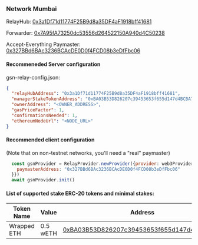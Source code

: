 ### Network Mumbai

RelayHub: [0x3a1Df71d11774F25B9d8a35DF4aF1918bff41681](https://mumbai.polygonscan.com/address/0x3a1Df71d11774F25B9d8a35DF4aF1918bff41681)

Forwarder: [0x7A95fA73250dc53556d264522150A940d4C50238](https://mumbai.polygonscan.com/address/0x7A95fA73250dc53556d264522150A940d4C50238)

Accept-Everything Paymaster: [0x327BBd6BAc3236BCAcDE0D0f4FCD08b3eDfFbc06](https://mumbai.polygonscan.com/address/0x327BBd6BAc3236BCAcDE0D0f4FCD08b3eDfFbc06)

#### Recommeneded Server configuration
gsn-relay-config.json:
```json
{
  "relayHubAddress": "0x3a1Df71d11774F25B9d8a35DF4aF1918bff41681",
  "managerStakeTokenAddress": "0xBA03B53D826207c39453653f655d147d4BCBA7B4",
  "ownerAddress": "<OWNER_ADDRESS>",
  "gasPriceFactor": 1,
  "confirmationsNeeded": 1,
  "ethereumNodeUrl": "<NODE_URL>"
}
```

#### Recommended client configuration
(Note that on non-testnet networks, you'll need a "real" paymaster)
```js
  const gsnProvider = RelayProvider.newProvider({provider: web3Provider, config: {
    paymasterAddress: "0x327BBd6BAc3236BCAcDE0D0f4FCD08b3eDfFbc06"
  }})
  await gsnProvider.init()
```


#### List of supported stake ERC-20 tokens and minimal stakes:

| Token Name  | Value    | Address                                                                                                                         |
|-------------|----------|---------------------------------------------------------------------------------------------------------------------------------|
| Wrapped ETH | 0.5 wETH | [0xBA03B53D826207c39453653f655d147d4BCBA7B4](https://mumbai.polygonscan.com/address/0xBA03B53D826207c39453653f655d147d4BCBA7B4) |
